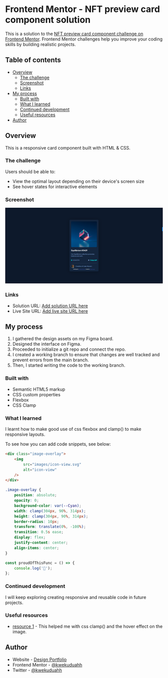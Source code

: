 # Frontend Mentor - NFT preview card component solution

This is a solution to the [NFT preview card component challenge on Frontend Mentor](https://www.frontendmentor.io/challenges/nft-preview-card-component-SbdUL_w0U). Frontend Mentor challenges help you improve your coding skills by building realistic projects.

## Table of contents

- [Overview](#overview)
  - [The challenge](#the-challenge)
  - [Screenshot](#screenshot)
  - [Links](#links)
- [My process](#my-process)
  - [Built with](#built-with)
  - [What I learned](#what-i-learned)
  - [Continued development](#continued-development)
  - [Useful resources](#useful-resources)
- [Author](#author)

## Overview

This is a responsive card component built with HTML & CSS.

### The challenge

Users should be able to:

- View the optimal layout depending on their device's screen size
- See hover states for interactive elements

### Screenshot

![](images/screenshot.png)

### Links

- Solution URL: [Add solution URL here](https://github.com/kwekuduahh/nft-card-component)
- Live Site URL: [Add live site URL here](https://nft-asset-card-component.netlify.app/)

## My process

1. I gathered the design assets on my Figma board.
2. Designed the interface on Figma.
3. Proceeded to initialize a git repo and connect the repo.
4. I created a working branch to ensure that changes are well tracked and prevent errors from the main branch.
5. Then, I started writing the code to the working branch.

### Built with

- Semantic HTML5 markup
- CSS custom properties
- Flexbox
- CSS Clamp

### What I learned

I learnt how to make good use of css flexbox and clamp() to make responsive layouts.

To see how you can add code snippets, see below:

```html
<div class="image-overlay">
	<img
		src="images/icon-view.svg"
		alt="icon-view"
	/>
</div>
```

```css
.image-overlay {
	position: absolute;
	opacity: 0;
	background-color: var(--Cyan);
	width: clamp(304px, 90%, 314px);
	height: clamp(304px, 90%, 314px);
	border-radius: 10px;
	transform: translate(0%, -100%);
	transition: 0.5s ease;
	display: flex;
	justify-content: center;
	align-items: center;
}
```

```js
const proudOfThisFunc = () => {
	console.log('🎉');
};
```

### Continued development

I will keep exploring creating responsive and reusable code in future projects.

### Useful resources

- [resource 1](https://developer.mozilla.org/en-US/docs/Learn/CSS) - This helped me with css clamp() and the hover effect on the image.

## Author

- Website - [Design Portfolio](https://kweku-asamoah.webflow.io)
- Frontend Mentor - [@kwekuduahh](https://www.frontendmentor.io/profile/kwekuduahh)
- Twitter - [@kwekuduahh](https://www.twitter.com/kwekuduahh)
